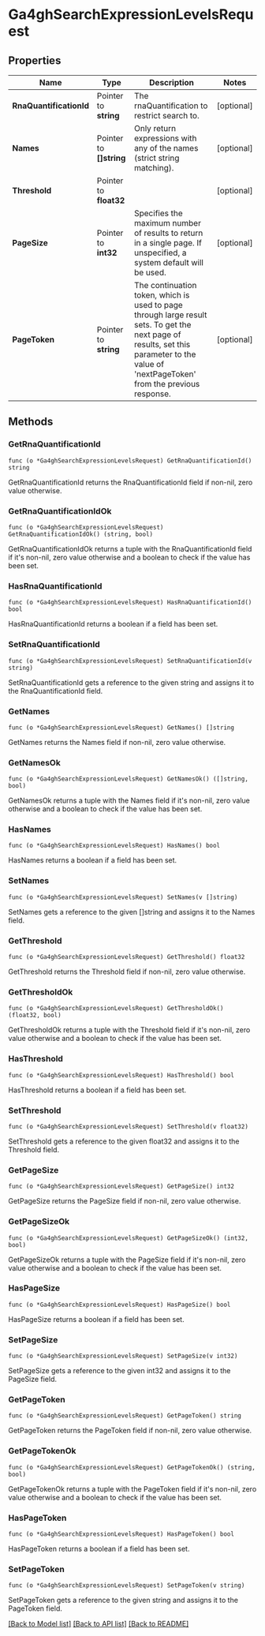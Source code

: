 # Ga4ghSearchExpressionLevelsRequest

## Properties

Name | Type | Description | Notes
------------ | ------------- | ------------- | -------------
**RnaQuantificationId** | Pointer to **string** | The rnaQuantification to restrict search to. | [optional] 
**Names** | Pointer to **[]string** | Only return expressions with any of the names (strict string matching). | [optional] 
**Threshold** | Pointer to **float32** |  | [optional] 
**PageSize** | Pointer to **int32** | Specifies the maximum number of results to return in a single page. If unspecified, a system default will be used. | [optional] 
**PageToken** | Pointer to **string** | The continuation token, which is used to page through large result sets. To get the next page of results, set this parameter to the value of &#39;nextPageToken&#39; from the previous response. | [optional] 

## Methods

### GetRnaQuantificationId

`func (o *Ga4ghSearchExpressionLevelsRequest) GetRnaQuantificationId() string`

GetRnaQuantificationId returns the RnaQuantificationId field if non-nil, zero value otherwise.

### GetRnaQuantificationIdOk

`func (o *Ga4ghSearchExpressionLevelsRequest) GetRnaQuantificationIdOk() (string, bool)`

GetRnaQuantificationIdOk returns a tuple with the RnaQuantificationId field if it's non-nil, zero value otherwise
and a boolean to check if the value has been set.

### HasRnaQuantificationId

`func (o *Ga4ghSearchExpressionLevelsRequest) HasRnaQuantificationId() bool`

HasRnaQuantificationId returns a boolean if a field has been set.

### SetRnaQuantificationId

`func (o *Ga4ghSearchExpressionLevelsRequest) SetRnaQuantificationId(v string)`

SetRnaQuantificationId gets a reference to the given string and assigns it to the RnaQuantificationId field.

### GetNames

`func (o *Ga4ghSearchExpressionLevelsRequest) GetNames() []string`

GetNames returns the Names field if non-nil, zero value otherwise.

### GetNamesOk

`func (o *Ga4ghSearchExpressionLevelsRequest) GetNamesOk() ([]string, bool)`

GetNamesOk returns a tuple with the Names field if it's non-nil, zero value otherwise
and a boolean to check if the value has been set.

### HasNames

`func (o *Ga4ghSearchExpressionLevelsRequest) HasNames() bool`

HasNames returns a boolean if a field has been set.

### SetNames

`func (o *Ga4ghSearchExpressionLevelsRequest) SetNames(v []string)`

SetNames gets a reference to the given []string and assigns it to the Names field.

### GetThreshold

`func (o *Ga4ghSearchExpressionLevelsRequest) GetThreshold() float32`

GetThreshold returns the Threshold field if non-nil, zero value otherwise.

### GetThresholdOk

`func (o *Ga4ghSearchExpressionLevelsRequest) GetThresholdOk() (float32, bool)`

GetThresholdOk returns a tuple with the Threshold field if it's non-nil, zero value otherwise
and a boolean to check if the value has been set.

### HasThreshold

`func (o *Ga4ghSearchExpressionLevelsRequest) HasThreshold() bool`

HasThreshold returns a boolean if a field has been set.

### SetThreshold

`func (o *Ga4ghSearchExpressionLevelsRequest) SetThreshold(v float32)`

SetThreshold gets a reference to the given float32 and assigns it to the Threshold field.

### GetPageSize

`func (o *Ga4ghSearchExpressionLevelsRequest) GetPageSize() int32`

GetPageSize returns the PageSize field if non-nil, zero value otherwise.

### GetPageSizeOk

`func (o *Ga4ghSearchExpressionLevelsRequest) GetPageSizeOk() (int32, bool)`

GetPageSizeOk returns a tuple with the PageSize field if it's non-nil, zero value otherwise
and a boolean to check if the value has been set.

### HasPageSize

`func (o *Ga4ghSearchExpressionLevelsRequest) HasPageSize() bool`

HasPageSize returns a boolean if a field has been set.

### SetPageSize

`func (o *Ga4ghSearchExpressionLevelsRequest) SetPageSize(v int32)`

SetPageSize gets a reference to the given int32 and assigns it to the PageSize field.

### GetPageToken

`func (o *Ga4ghSearchExpressionLevelsRequest) GetPageToken() string`

GetPageToken returns the PageToken field if non-nil, zero value otherwise.

### GetPageTokenOk

`func (o *Ga4ghSearchExpressionLevelsRequest) GetPageTokenOk() (string, bool)`

GetPageTokenOk returns a tuple with the PageToken field if it's non-nil, zero value otherwise
and a boolean to check if the value has been set.

### HasPageToken

`func (o *Ga4ghSearchExpressionLevelsRequest) HasPageToken() bool`

HasPageToken returns a boolean if a field has been set.

### SetPageToken

`func (o *Ga4ghSearchExpressionLevelsRequest) SetPageToken(v string)`

SetPageToken gets a reference to the given string and assigns it to the PageToken field.


[[Back to Model list]](../README.md#documentation-for-models) [[Back to API list]](../README.md#documentation-for-api-endpoints) [[Back to README]](../README.md)


